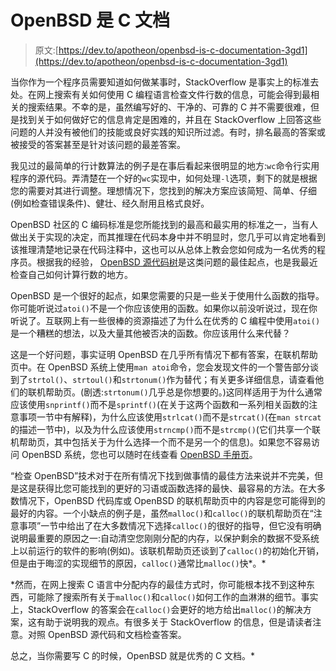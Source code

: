 # OpenBSD 是 C 文档

> 原文:[https://dev.to/apotheon/openbsd-is-c-documentation-3gd1](https://dev.to/apotheon/openbsd-is-c-documentation-3gd1)

当你作为一个程序员需要知道如何做某事时，StackOverflow 是事实上的标准去处。在网上搜索有关如何使用 C 编程语言检查文件行数的信息，可能会得到最相关的搜索结果。不幸的是，虽然编写好的、干净的、可靠的 C 并不需要很难，但是找到关于如何做好它的信息肯定是困难的，并且在 StackOverflow 上回答这些问题的人并没有被他们的技能或良好实践的知识所过滤。有时，排名最高的答案或被接受的答案甚至是针对该问题的最差答案。

我见过的最简单的行计数算法的例子是在事后看起来很明显的地方:`wc`命令行实用程序的源代码。弄清楚在一个好的`wc`实现中，如何处理`-l`选项，剩下的就是根据您的需要对其进行调整。理想情况下，您找到的解决方案应该简短、简单、仔细(例如检查错误条件)、健壮、经久耐用且格式良好。

OpenBSD 社区的 C 编码标准是您所能找到的最高和最实用的标准之一，当有人做出关于实现的决定，而其推理在代码本身中并不明显时，您几乎可以肯定地看到该推理清楚地记录在代码注释中，这也可以从总体上教会您如何成为一名优秀的程序员。根据我的经验， [OpenBSD 源代码树](https://github.com/openbsd/src)是这类问题的最佳起点，也是我最近检查自己如何计算行数的地方。

OpenBSD 是一个很好的起点，如果您需要的只是一些关于使用什么函数的指导。你可能听说过`atoi()`不是一个你应该使用的函数。如果你以前没听说过，现在你听说了。互联网上有一些很棒的资源描述了为什么在优秀的 C 编程中使用`atoi()`是一个糟糕的想法，以及大量其他被否决的函数。你应该用什么来代替？

这是一个好问题，事实证明 OpenBSD 在几乎所有情况下都有答案，在联机帮助页中。在 OpenBSD 系统上使用`man atoi`命令，您会发现文件的一个警告部分谈到了`strtol()`、`strtoul()`和`strtonum()`作为替代；有关更多详细信息，请查看他们的联机帮助页。(剧透:`strtonum()`几乎总是你想要的。)这同样适用于为什么通常应该使用`snprintf()`而不是`sprintf()`(在关于这两个函数和一系列相关函数的注意事项一节中有解释)，为什么应该使用`strlcat()`而不是`strcat()`(在`man strcat`的描述一节中)，以及为什么应该使用`strncmp()`而不是`strcmp()`(它们共享一个联机帮助页，其中包括关于为什么选择一个而不是另一个的信息)。如果您不容易访问 OpenBSD 系统，您也可以随时在线查看 [OpenBSD 手册页](http://man.openbsd.org/cgi-bin/man.cgi)。

“检查 OpenBSD”技术对于在所有情况下找到做事情的最佳方法来说并不完美，但是这是获得比您可能找到的更好的习语或函数选择的最快、最容易的方法。在大多数情况下，OpenBSD 代码库或 OpenBSD 的联机帮助页中的内容是您可能得到的最好的内容。一个小缺点的例子是，虽然`malloc()`和`calloc()`的联机帮助页在“注意事项”一节中给出了在大多数情况下选择`calloc()`的很好的指导，但它没有明确说明最重要的原因之一:自动清空您刚刚分配的内存，以保护剩余的数据不受系统上以前运行的软件的影响(例如)。该联机帮助页还谈到了`calloc()`的初始化开销，但是由于晦涩的实现细节的原因，`calloc()`通常比`malloc()`快*。*

 *然而，在网上搜索 C 语言中分配内存的最佳方式时，你可能根本找不到这种东西，可能除了搜索所有关于`malloc()`和`calloc()`如何工作的血淋淋的细节。事实上，StackOverflow 的答案会在`calloc()`会更好的地方给出`malloc()`的解决方案，这有助于说明我的观点。有很多关于 StackOverflow 的信息，但是请读者注意。对照 OpenBSD 源代码和文档检查答案。

总之，当你需要写 C 的时候，OpenBSD 就是优秀的 C 文档。*